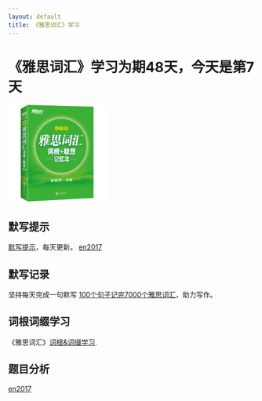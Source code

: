 ```yaml
---
layout: default
title: 《雅思词汇》学习
---
```



# 《雅思词汇》学习为期48天，今天是第7天

<img src="images/ielts_vocabulary.jpg" alt="the cover of book"/>

## 默写提示

[默写提示](ielts-silent-writing.html)，每天更新。
[en2017](en/english2017.html)

## 默写记录
    
坚持每天完成一句默写 [100个句子记完7000个雅思词汇](ielts100.html)，助力写作。

## 词根词缀学习

《雅思词汇》[词根&词缀学习](ielts-root.html).

## 题目分析

[en2017](english2017.html)

